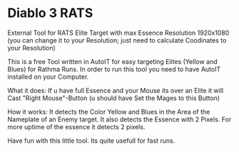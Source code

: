 # Diablo 3 RATS
 External Tool for RATS Elite Target with max Essence
Resolution 1920x1080 (you can change it to your Resolution; just need to calculate Coodinates to your Resolution)

This is a free Tool written in AutoIT for easy targeting Elites (Yellow and Blues) for Rathma Runs.
In order to run this tool you need to have AutoIT installed on your Computer.

What it does:
If u have full Essence and your Mouse its over an Elite it will Cast "Right Mouse"-Button (u should have Set the Mages to this Button)

How it works:
It detects the Color Yellow and Blues in the Area of the Nameplate of an Enemy target. It also detects the Essence with 2 Pixels. For more uptime of the essence it detects 2 pixels.

Have fun with this little tool. Its quite usefull for fast runs.

